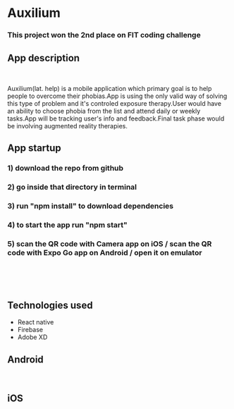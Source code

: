 # Auxilium
### This project won the 2nd place on FIT coding challenge

## App description

<br />

Auxilium(lat. help) is a mobile application which primary goal is to help people to overcome their phobias.App is using the only valid way of solving this type of problem and it's controled exposure therapy.User would have an ability to choose phobia from the list and attend daily or weekly tasks.App will be tracking user's info and feedback.Final task phase would be involving augmented reality therapies.


## App startup

### 1) download the repo from github 
### 2) go inside that directory in terminal 
### 3) run "npm install" to download dependencies 
### 4) to start the app run "npm start"
### 5) scan the QR code with Camera app on iOS / scan the QR code with Expo Go app on Android / open it on emulator 


<br />
<br />
<br />

## Technologies used
- React native 
- Firebase
- Adobe XD


## Android

<br />


## iOS

<br />

